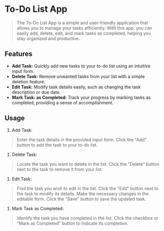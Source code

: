 # To-Do List App
> The To-Do List App is a simple and user-friendly application that allows you to manage your tasks efficiently. With this app, you can easily add, delete, edit, and mark tasks as completed, helping you stay organized and productive.

## Features
- **Add Task:** Quickly add new tasks to your to-do list using an intuitive input form.
- **Delete Task:**  Remove unwanted tasks from your list with a simple deletion feature.
- **Edit Task:**  Modify task details easily, such as changing the task description or due date.
- **Mark Task: as Completed:** Track your progress by marking tasks as completed, providing a sense of accomplishment.

## Usage
1. Add Task:
 > Enter the task details in the provided input form.
Click the "Add" button to add the task to your to-do list.
1. Delete Task:
 > Locate the task you want to delete in the list.
Click the "Delete" button next to the task to remove it from your list.
1. Edit Task:
> Find the task you wish to edit in the list.
Click the "Edit" button next to the task to modify its details.
Make the necessary changes in the editable form.
Click the "Save" button to save the updated task.
1. Mark Task as Completed:
> Identify the task you have completed in the list.
Click the checkbox or "Mark as Completed" button to indicate its completion.
